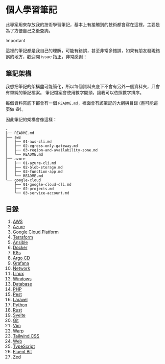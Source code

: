 # 個人學習筆記

此專案用來存放我的技術學習筆記，基本上有接觸到的技術都會寫在這裡，主要是為了方便自己之後查詢。

> [!IMPORTANT]
>
> 這裡的筆記都是我自己的理解，可能有錯誤，甚至非常多錯誤，如果有朋友發現錯誤的地方，歡迎開 issue 指正，非常感謝！

## 筆記架構

我想把筆記的架構盡可能簡化，所以每個資料夾底下不會有另外一個資料夾，只會有單純的筆記檔案。
筆記檔案會使用數字開頭，讓我可以依照數字排序。

每個資料夾底下都會有一個 `README.md`，裡面會有該筆記的大綱與目錄 (盡可能這麼做 😆)。

因此筆記的架構會像這樣：

```text
.
├── README.md
├── aws
│   ├── 01-aws-cli.md
│   ├── 02-egress-only-gateway.md
│   ├── 03-region-and-availability-zone.md
│   └── README.md
├── azure
│   ├── 01-azure-cli.md
│   ├── 02-blob-storage.md
│   ├── 03-function-app.md
│   └── README.md
└── google-cloud
    ├── 01-google-cloud-cli.md
    ├── 02-projects.md
    └── 03-service-account.md
```

## 目錄

1. [AWS](./aws/README.md)
2. [Azure](./azure/README.md)
3. [Google Cloud Platform](./google-cloud-platform/README.md)
4. [Terraform](./terraform/README.md)
5. [Ansible](./ansible/README.md)
6. [Docker](./docker/README.md)
7. [K8s](./k8s/README.md)
8. [Argo CD](./argocd/README.md)
9. [Grafana](./grafana/README.md)
10. [Network](./network/README.md)
11. [Linux](./linux/README.md)
12. [Windows](./windows/README.md)
13. [Database](./database/README.md)
14. [PHP](./php/README.md)
15. [Pest](./pest/README.md)
16. [Laravel](./laravel/README.md)
17. [Python](./python/README.md)
18. [Rust](./rust/README.md)
19. [Svelte](./svelte/README.md)
20. [Git](./git/README.md)
21. [Vim](./vim/README.md)
22. [Warp](./warp/README.md)
23. [Tailwind CSS](./tailwind-css/README.md)
24. [Web](./web/README.md)
25. [TypeScript](./typescript/README.md)
26. [Fluent Bit](./fluent-bit/README.md)
27. [Zed](./zed/README.md)
